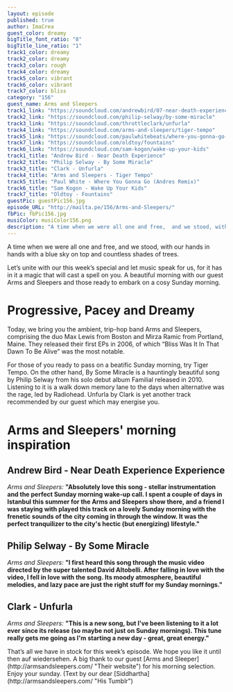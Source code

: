 ```yaml
---
layout: episode
published: true
author: ImaCrea
guest_color: dreamy
bigTitle_font_ratio: "8"
bigTitle_line_ratio: "1"
track1_color: dreamy
track2_color: dreamy
track3_color: rough
track4_color: dreamy
track5_color: vibrant
track6_color: vibrant
track7_color: bliss
category: "156"
guest_name: Arms and Sleepers
track1_link: "https://soundcloud.com/andrewbird/07-near-death-experience"
track2_link: "https://soundcloud.com/philip-selway/by-some-miracle"
track3_link: "https://soundcloud.com/throttleclark/unfurla"
track4_link: "https://soundcloud.com/arms-and-sleepers/tiger-tempo"
track5_link: "https://soundcloud.com/paulwhitebeats/where-you-gonna-go-andres-remix"
track7_link: "https://soundcloud.com/oldtoy/fountains"
track6_link: "https://soundcloud.com/sam-kogon/wake-up-your-kids"
track1_title: "Andrew Bird - Near Death Experience"
track2_title: "Philip Selway - By Some Miracle"
track3_title: "Clark - Unfurla"
track4_title: "Arms and Sleepers - Tiger Tempo"
track5_title: "Paul White - Where You Gonna Go (Andres Remix)"
track6_title: "Sam Kogon - Wake Up Your Kids"
track7_title: "Oldtoy - Fountains"
guestPic: guestPic156.jpg
episode_URL: "http://mailta.pe/156/Arms-and-Sleepers/"
fbPic: fbPic156.jpg
musiColor: musiColor156.png
description: "A time when we were all one and free,  and we stood, with our hands in hands with a blue sky on top and countless shades of trees.   Let’s unite with our this week’s special and let music speak for us, for it has in it a magic that will cast a spell on you. A beautiful morning with our guest Arms and Sleepers and those ready to embark on a cosy Sunday morning."
---
```


<p id="introduction">
A time when we were all one and free,  and we stood, with our hands in hands with a blue sky on top and countless shades of trees.
 
Let’s unite with our this week’s special and let music speak for us, for it has in it a magic that will cast a spell on you. A beautiful morning with our guest Arms and Sleepers and those ready to embark on a cosy Sunday morning. 
</p>
 
# Progressive, Pacey and Dreamy

Today, we bring you the ambient, trip-hop band Arms and Sleepers, comprising the duo Max Lewis from Boston and Mirza Ramic from Portland, Maine. They released their first EPs in 2006, of which “Bliss Was It In That Dawn To Be Alive” was the most notable. 

For those of you ready to pass on a beatific Sunday morning, try Tiger Tempo. On the other hand,  By Some Miracle is a hauntingly beautiful song by Philip Selway from his solo debut album Familial released in 2010. Listening to it is a walk down memory lane to the days when alternative was the rage, led by Radiohead.   Unfurla by Clark is yet another track recommended by our guest which may energise you. 

# Arms and Sleepers' morning inspiration
 
## Andrew Bird - Near Death Experience Experience
_Arms and Sleepers:_ **"**Absolutely love this song - stellar instrumentation and the perfect Sunday morning wake-up call. I spent a couple of days in Istanbul this summer for the Arms and Sleepers show there, and a friend I was staying with played this track on a lovely Sunday morning with the frenetic sounds of the city coming in through the window. It was the perfect tranquilizer to the city's hectic (but energizing) lifestyle.**"**
 
## Philip Selway - By Some Miracle
_Arms and Sleepers:_ **"**I first heard this song through the music video directed by the super talented David Altobelli.  After falling in love with the video, I fell in love with the song.  Its moody atmosphere, beautiful melodies, and lazy pace are just the right stuff for my Sunday mornings.**"**
 
## Clark - Unfurla
_Arms and Sleepers:_ **"**This is a new song, but I've been listening to it a lot ever since its release (so maybe not just on Sunday mornings). This tune really gets me going as I'm starting a new day - great, great energy.**"**
 
<p id="outroduction">
That’s all we have in stock for this week’s episode. We hope you like it until then auf wiedersehen. A big thank to our guest [Arms and Sleeper](http://armsandsleepers.com/ "Their website") for his morning selection. Enjoy your sunday. (Text by our dear [Siddhartha](http://armsandsleepers.com/ "His Tumblr")
</p>